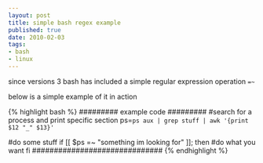 ```yaml
--- 
layout: post
title: simple bash regex example
published: true
date: 2010-02-03
tags: 
- bash
- linux
---
```

since versions 3 bash has included a simple regular expression operation `=~`

below is a simple example of it in action

{% highlight bash %}
######### example code #########
#search for a process and print specific section
ps=`ps aux | grep stuff | awk '{print $12 "_" $13}' `

#do some stuff
if [[ $ps =~ "something im looking for" ]]; then
    #do what you want
fi
##############################
{% endhighlight %}
